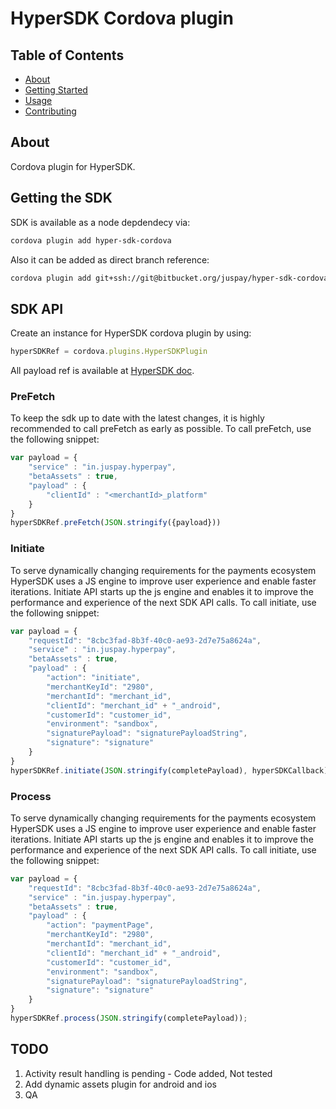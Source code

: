 # HyperSDK Cordova plugin

## Table of Contents

- [About](#about)
- [Getting Started](#getting_started)
- [Usage](#usage)
- [Contributing](../CONTRIBUTING.md)

## About

Cordova plugin for HyperSDK.

## Getting the SDK

SDK is available as a node depdendecy via: 

```sh
cordova plugin add hyper-sdk-cordova
```

Also it can be added as direct branch reference: 

```sh
cordova plugin add git+ssh://git@bitbucket.org/juspay/hyper-sdk-cordova#PICAF-1811-cordova-plugin-2.0
```

## SDK API

Create an instance for HyperSDK cordova plugin by using:
```javascript
hyperSDKRef = cordova.plugins.HyperSDKPlugin
```

All payload ref is available at [HyperSDK doc](https://developer.juspay.in/v4.0/).

### PreFetch

To keep the sdk up to date with the latest changes, it is highly recommended to call preFetch as early as possible. To call preFetch, use the following snippet:

```javascript
var payload = {
    "service" : "in.juspay.hyperpay",
    "betaAssets" : true,
    "payload" : {
        "clientId" : "<merchantId>_platform"
    }
}
hyperSDKRef.preFetch(JSON.stringify({payload}))
```

### Initiate

To serve dynamically changing requirements for the payments ecosystem HyperSDK uses a JS engine to improve user experience and enable faster iterations.
Initiate API starts up the js engine and enables it to improve the performance and experience of the next SDK API calls.
To call initiate, use the following snippet:

```javascript
var payload = {
    "requestId": "8cbc3fad-8b3f-40c0-ae93-2d7e75a8624a",
    "service" : "in.juspay.hyperpay",
    "betaAssets" : true,
    "payload" : {
        "action": "initiate",
        "merchantKeyId": "2980",
        "merchantId": "merchant_id",
        "clientId": "merchant_id" + "_android",
        "customerId": "customer_id",
        "environment": "sandbox",
        "signaturePayload": "signaturePayloadString",
        "signature": "signature"
    }
}
hyperSDKRef.initiate(JSON.stringify(completePayload), hyperSDKCallback);
```

### Process

To serve dynamically changing requirements for the payments ecosystem HyperSDK uses a JS engine to improve user experience and enable faster iterations.
Initiate API starts up the js engine and enables it to improve the performance and experience of the next SDK API calls.
To call initiate, use the following snippet:

```javascript
var payload = {
    "requestId": "8cbc3fad-8b3f-40c0-ae93-2d7e75a8624a",
    "service" : "in.juspay.hyperpay",
    "betaAssets" : true,
    "payload" : {
        "action": "paymentPage",
        "merchantKeyId": "2980",
        "merchantId": "merchant_id",
        "clientId": "merchant_id" + "_android",
        "customerId": "customer_id",
        "environment": "sandbox",
        "signaturePayload": "signaturePayloadString",
        "signature": "signature"
    }
}
hyperSDKRef.process(JSON.stringify(completePayload));
```

## TODO
1. Activity result handling is pending - Code added, Not tested
1. Add dynamic assets plugin for android and ios
1. QA